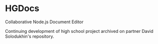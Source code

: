 # HGDocs
Collaborative Node.js Document Editor

Continuing development of high school project archived on partner David Solodukhin's repository.
